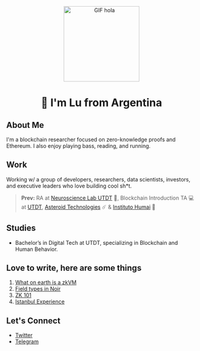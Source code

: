<div align="center">
  <img src="https://media.giphy.com/media/Niyk3I37xmdLU1HL8t/giphy.gif" alt="GIF hola" width="200"/>
  <h1>👋 I'm Lu from Argentina</h1>
</div>

## About Me
I'm a blockchain researcher focused on zero-knowledge proofs and Ethereum. I also enjoy playing bass, reading, and running.

## Work
Working w/ a group of developers, researchers, data scientists, investors, and executive leaders who love building cool sh*t. 

> **Prev:** RA at [Neuroscience Lab UTDT](https://www.utdt.edu/ver_contenido.php?id_contenido=10518&id_item_menu=20132) 🧠, Blockchain Introduction TA 💻 at [UTDT](https://www.utdt.edu/), [Asteroid Technologies](https://asteroidtechs.com/) ☄️ & [Instituto Humai](https://humai.com.ar/) 🤖

## Studies
- Bachelor’s in Digital Tech at UTDT, specializing in Blockchain and Human Behavior.

## Love to write, here are some things
1. [What on earth is a zkVM](https://luzalbaposse.github.io/posts/WhatOnEarthZKComputation/)
2. [Field types in Noir](https://dev.to/luzalbaposse404/how-to-get-your-brain-to-understand-field-type-on-noir-akn)
3. [ZK 101](https://www.web3citizen.xyz/resources/zk/articles/zk-101)
4. [Istanbul Experience](https://medium.com/@luzalbaposse/notes-on-my-take-off-istanbul-experience-dfa58b07b085)


## Let's Connect
- [Twitter](https://twitter.com/luzalbaposse)
- [Telegram](https://t.me/luzalbaposse)
